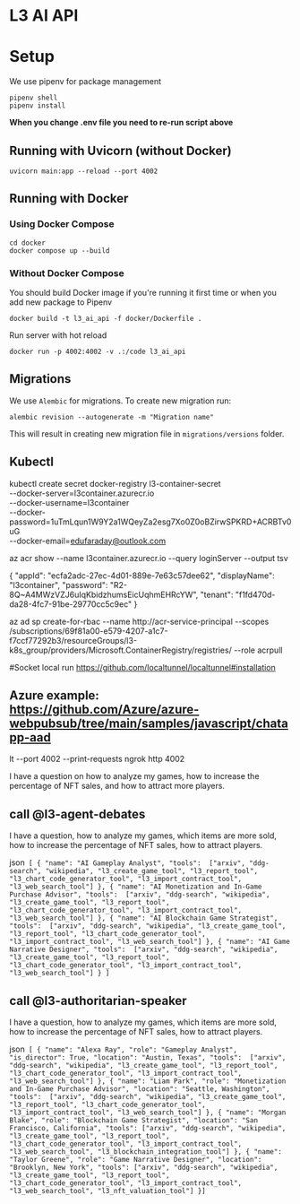 # L3 AI API

# Setup

We use pipenv for package management

```commandline
pipenv shell
pipenv install
```

**When you change .env file you need to re-run script above**

## Running with Uvicorn (without Docker)

```commandline
uvicorn main:app --reload --port 4002
```

## Running with Docker

### Using Docker Compose

```commandline
cd docker
docker compose up --build
```

### Without Docker Compose

You should build Docker image if you're running it first time or when you add new package to Pipenv

```commandline
docker build -t l3_ai_api -f docker/Dockerfile .
```

Run server with hot reload

```commandline
docker run -p 4002:4002 -v .:/code l3_ai_api
```


## Migrations
We use `Alembic` for migrations. To create new migration run:

```commandline
alembic revision --autogenerate -m "Migration name"
```

This will result in creating new migration file in `migrations/versions` folder.

## Kubectl

kubectl create secret docker-registry l3-container-secret \
 --docker-server=l3container.azurecr.io \
 --docker-username=l3container \
 --docker-password=1uTmLqun1W9Y2a1WQeyZa2esg7Xo0Z0oBZirwSPKRD+ACRBTv0uG \
 --docker-email=edufaraday@outlook.com

az acr show --name l3container.azurecr.io --query loginServer --output tsv

{
"appId": "ecfa2adc-27ec-4d01-889e-7e63c57dee62",
"displayName": "l3container",
"password": "R2-8Q~A4MWzVZJ6uIqKbidzhumsEicUqhmEHRcYW",
"tenant": "f1fd470d-da28-4fc7-91be-29770cc5c9ec"
}

az ad sp create-for-rbac --name http://acr-service-principal --scopes /subscriptions/69f81a00-e579-4207-a1c7-f7ccf77292b3/resourceGroups/l3-k8s_group/providers/Microsoft.ContainerRegistry/registries/<registry> --role acrpull

#Socket local run
https://github.com/localtunnel/localtunnel#installation

## Azure example: https://github.com/Azure/azure-webpubsub/tree/main/samples/javascript/chatapp-aad

lt --port 4002 --print-requests
ngrok http 4002


I have a question on how to analyze my games, 
how to increase the percentage of NFT sales, 
and how to attract more players.


## call @l3-agent-debates

I have a question, how to analyze my games, which items are more sold, how to increase the percentage of NFT sales, how to attract players.

json```
    [
            {
                "name": "AI Gameplay Analyst",
                "tools":  ["arxiv", "ddg-search", "wikipedia", "l3_create_game_tool", "l3_report_tool", "l3_chart_code_generator_tool", "l3_import_contract_tool", "l3_web_search_tool"]
            },
            {
                "name": "AI Monetization and In-Game Purchase Advisor",
                "tools":  ["arxiv", "ddg-search", "wikipedia", "l3_create_game_tool", "l3_report_tool", "l3_chart_code_generator_tool", "l3_import_contract_tool", "l3_web_search_tool"]
            },
            {
                "name": "AI Blockchain Game Strategist",
                "tools":  ["arxiv", "ddg-search", "wikipedia", "l3_create_game_tool", "l3_report_tool", "l3_chart_code_generator_tool", "l3_import_contract_tool", "l3_web_search_tool"]
            },
            {
                "name": "AI Game Narrative Designer",
                "tools":  ["arxiv", "ddg-search", "wikipedia", "l3_create_game_tool", "l3_report_tool", "l3_chart_code_generator_tool", "l3_import_contract_tool", "l3_web_search_tool"]
            }
        ]```

## call @l3-authoritarian-speaker

I have a question, how to analyze my games, which items are more sold, how to increase the percentage of NFT sales, how to attract players. 

json```
   [
            {
                "name": "Alexa Ray",
                "role": "Gameplay Analyst",
                "is_director": True,
                "location": "Austin, Texas",
                "tools":  ["arxiv", "ddg-search", "wikipedia", "l3_create_game_tool", "l3_report_tool",
                           "l3_chart_code_generator_tool", "l3_import_contract_tool", "l3_web_search_tool"]
            },
            {
                "name": "Liam Park",
                "role": "Monetization and In-Game Purchase Advisor",
                "location": "Seattle, Washington",
                "tools":  ["arxiv", "ddg-search", "wikipedia", "l3_create_game_tool", "l3_report_tool",
                           "l3_chart_code_generator_tool", "l3_import_contract_tool", "l3_web_search_tool"]
            },
            {
                "name": "Morgan Blake",
                "role": "Blockchain Game Strategist",
                "location": "San Francisco, California",
                "tools": ["arxiv", "ddg-search", "wikipedia", "l3_create_game_tool", "l3_report_tool",
                          "l3_chart_code_generator_tool", "l3_import_contract_tool", "l3_web_search_tool",
                          "l3_blockchain_integration_tool"]
            },
            {
                "name": "Taylor Greene",
                "role": "Game Narrative Designer",
                "location": "Brooklyn, New York",
                "tools": ["arxiv", "ddg-search", "wikipedia", "l3_create_game_tool", "l3_report_tool",
                          "l3_chart_code_generator_tool", "l3_import_contract_tool", "l3_web_search_tool",
                          "l3_nft_valuation_tool"]
            }]```